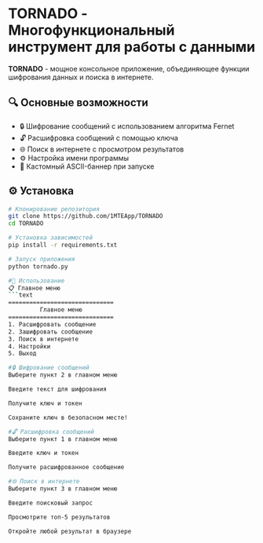 # TORNADO - Многофункциональный инструмент для работы с данными

**TORNADO** - мощное консольное приложение, объединяющее функции шифрования данных и поиска в интернете.

## 🔍 Основные возможности
* 🔒 Шифрование сообщений с использованием алгоритма Fernet
* 🔓 Расшифровка сообщений с помощью ключа
* 🌐 Поиск в интернете с просмотром результатов
* ⚙️ Настройка имени программы
* 🎨 Кастомный ASCII-баннер при запуске

## ⚙️ Установка
```bash
# Клонирование репозитория
git clone https://github.com/1MTEApp/TORNADO
cd TORNADO

# Установка зависимостей
pip install -r requirements.txt

# Запуск приложения
python tornado.py

#🚀 Использование
📋 Главное меню
```text
==============================
         Главное меню         
==============================
1. Расшифровать сообщение
2. Зашифровать сообщение
3. Поиск в интернете
4. Настройки
5. Выход

#🔒 Шифрование сообщений
Выберите пункт 2 в главном меню

Введите текст для шифрования

Получите ключ и токен

Сохраните ключ в безопасном месте!

#🔓 Расшифровка сообщений
Выберите пункт 1 в главном меню

Введите ключ и токен

Получите расшифрованное сообщение

#🌐 Поиск в интернете
Выберите пункт 3 в главном меню

Введите поисковый запрос

Просмотрите топ-5 результатов

Откройте любой результат в браузере
